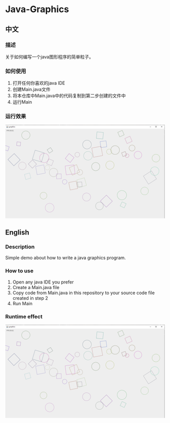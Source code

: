 # Java-Graphics

## 中文

### 描述
关于如何编写一个java图形程序的简单粒子。

### 如何使用
1. 打开任何你喜欢的java IDE
2. 创建Main.java文件
3. 将本仓库中Main.java中的代码复制到第二步创建的文件中
4. 运行Main

### 运行效果
![运行效果](screenshot.png)

## English

### Description
Simple demo about how to write a java graphics program.

### How to use
1. Open any java IDE you prefer
2. Create a Main.java file
3. Copy code from Main.java in this repository to your source code file created in step 2
4. Run Main

### Runtime effect
![Runtime effect](screenshot.png)
